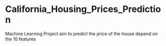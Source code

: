 # California_Housing_Prices_Prediction
Machine Learning Project aim to predict the price of the house depend on the 10 features 
